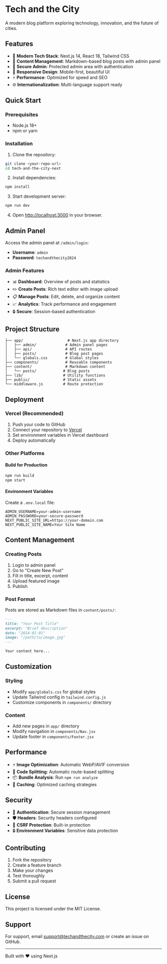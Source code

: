 # Tech and the City

A modern blog platform exploring technology, innovation, and the future of cities.

## Features

- 🚀 **Modern Tech Stack**: Next.js 14, React 18, Tailwind CSS
- 📝 **Content Management**: Markdown-based blog posts with admin panel
- 🔐 **Secure Admin**: Protected admin area with authentication
- 📱 **Responsive Design**: Mobile-first, beautiful UI
- ⚡ **Performance**: Optimized for speed and SEO
- 🌐 **Internationalization**: Multi-language support ready

## Quick Start

### Prerequisites

- Node.js 18+ 
- npm or yarn

### Installation

1. Clone the repository:
```bash
git clone <your-repo-url>
cd tech-and-the-city-next
```

2. Install dependencies:
```bash
npm install
```

3. Start development server:
```bash
npm run dev
```

4. Open [http://localhost:3000](http://localhost:3000) in your browser.

## Admin Panel

Access the admin panel at `/admin/login`:

- **Username**: `admin`
- **Password**: `techandthecity2024`

### Admin Features

- 📊 **Dashboard**: Overview of posts and statistics
- ✏️ **Create Posts**: Rich text editor with image upload
- 📋 **Manage Posts**: Edit, delete, and organize content
- 📈 **Analytics**: Track performance and engagement
- 🔒 **Secure**: Session-based authentication

## Project Structure

```
├── app/                    # Next.js app directory
│   ├── admin/             # Admin panel pages
│   ├── api/               # API routes
│   ├── posts/             # Blog post pages
│   └── globals.css        # Global styles
├── components/            # Reusable components
├── content/               # Markdown content
│   └── posts/            # Blog posts
├── lib/                  # Utility functions
├── public/               # Static assets
└── middleware.js         # Route protection
```

## Deployment

### Vercel (Recommended)

1. Push your code to GitHub
2. Connect your repository to [Vercel](https://vercel.com)
3. Set environment variables in Vercel dashboard
4. Deploy automatically

### Other Platforms

#### Build for Production

```bash
npm run build
npm start
```

#### Environment Variables

Create a `.env.local` file:

```env
ADMIN_USERNAME=your-admin-username
ADMIN_PASSWORD=your-secure-password
NEXT_PUBLIC_SITE_URL=https://your-domain.com
NEXT_PUBLIC_SITE_NAME=Your Site Name
```

## Content Management

### Creating Posts

1. Login to admin panel
2. Go to "Create New Post"
3. Fill in title, excerpt, content
4. Upload featured image
5. Publish

### Post Format

Posts are stored as Markdown files in `content/posts/`:

```markdown
---
title: "Your Post Title"
excerpt: "Brief description"
date: "2024-01-01"
image: "/path/to/image.jpg"
---

Your content here...
```

## Customization

### Styling

- Modify `app/globals.css` for global styles
- Update Tailwind config in `tailwind.config.js`
- Customize components in `components/` directory

### Content

- Add new pages in `app/` directory
- Modify navigation in `components/Nav.jsx`
- Update footer in `components/Footer.jsx`

## Performance

- ⚡ **Image Optimization**: Automatic WebP/AVIF conversion
- 🚀 **Code Splitting**: Automatic route-based splitting
- 📦 **Bundle Analysis**: Run `npm run analyze`
- 🔄 **Caching**: Optimized caching strategies

## Security

- 🔐 **Authentication**: Secure session management
- 🛡️ **Headers**: Security headers configured
- 🚫 **CSRF Protection**: Built-in protection
- 🔒 **Environment Variables**: Sensitive data protection

## Contributing

1. Fork the repository
2. Create a feature branch
3. Make your changes
4. Test thoroughly
5. Submit a pull request

## License

This project is licensed under the MIT License.

## Support

For support, email support@techandthecity.com or create an issue on GitHub.

---

Built with ❤️ using Next.js